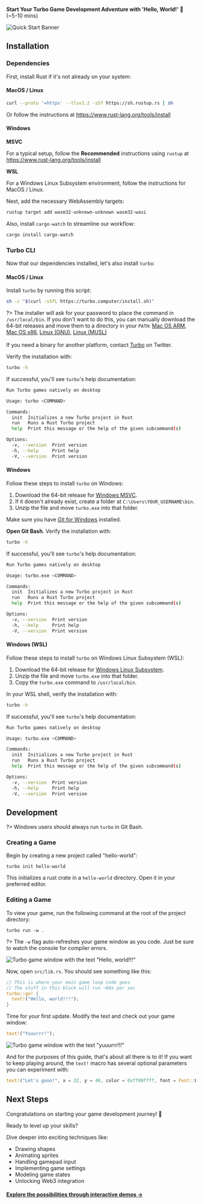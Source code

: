**Start Your Turbo Game Development Adventure with 'Hello, World!' 🚀** (~5-10 mins)

![Quick Start Banner](_media/quick-start-banner.webp)

## Installation

### Dependencies   

First, install Rust if it's not already on your system:

<!-- tabs:start -->

#### **MacOS / Linux**

```bash
curl --proto '=https' --tlsv1.2 -sSf https://sh.rustup.rs | sh
```

Or follow the instructions at https://www.rust-lang.org/tools/install

#### **Windows**

**MSVC**

For a typical setup, follow the **Recommended** instructions using `rustup` at https://www.rust-lang.org/tools/install

**WSL**

For a Windows Linux Subsystem environment, follow the instructions for MacOS / Linux.

<!-- tabs:end -->

Next, add the necessary WebAssembly targets:

```bash
rustup target add wasm32-unknown-unknown wasm32-wasi
```

Also, install `cargo-watch` to streamline our workflow:

```bash
cargo install cargo-watch
```

### Turbo CLI

Now that our dependencies installed, let's also install `turbo`:

<!-- tabs:start -->

#### **MacOS / Linux**

Install `turbo` by running this script:

```bash
sh -c "$(curl -sSfL https://turbo.computer/install.sh)"
```

?> The installer will ask for your password to place the command in `/usr/local/bin`. If you don't want to do this, you can manually download the 64-bit releases and move them to a directory in your `PATH`: [Mac OS ARM](https://turbo.computer/bin/turbo-0.2.1-aarch64-apple-darwin/turbo), [Mac OS x86](https://turbo.computer/bin/turbo-0.2.1-x86_64-apple-darwin/turbo), [Linux (GNU)](https://turbo.computer/bin/turbo-0.2.1-x86_64-unknown-linux-gnu/turbo), [Linux (MUSL)](https://turbo.computer/bin/turbo-0.2.1-x86_64-unknown-linux-musl/turbo)
<br /><br />
If you need a binary for another platform, contact [Turbo](https://twitter.com/makegamesfast) on Twitter.

Verify the installation with:

```bash
turbo -h
```

If successful, you'll see `turbo`'s help documentation:

```bash
Run Turbo games natively on desktop

Usage: turbo <COMMAND>

Commands:
  init  Initializes a new Turbo project in Rust
  run   Runs a Rust Turbo project
  help  Print this message or the help of the given subcommand(s)

Options:
  -v, --version  Print version
  -h, --help     Print help
  -V, --version  Print version
```

#### **Windows**

Follow these steps to install `turbo` on Windows:

1. Download the 64-bit release for [Windows MSVC](https://turbo.computer/bin/turbo-0.2.1-x86_64-pc-windows-msvc/turbo.exe.zip).
2. If it doesn't already exist, create a folder at `C:\Users\YOUR_USERNAME\bin`.
3. Unzip the file and move `turbo.exe` into that folder.

Make sure you have [Git for Windows](https://git-scm.com/download/win) installed.

**Open Git Bash**. Verify the installation with:

```bash
turbo -h
```

If successful, you'll see `turbo`'s help documentation:

```bash
Run Turbo games natively on desktop

Usage: turbo.exe <COMMAND>

Commands:
  init  Initializes a new Turbo project in Rust
  run   Runs a Rust Turbo project
  help  Print this message or the help of the given subcommand(s)

Options:
  -v, --version  Print version
  -h, --help     Print help
  -V, --version  Print version
```

#### **Windows (WSL)**

Follow these steps to install `turbo` on Windows Linux Subsystem (WSL):

1. Download the 64-bit release for [Windows Linux Subsystem](https://turbo.computer/bin/turbo-0.2.1-x86_64-pc-windows-gnu/turbo.exe.zip).
2. Unzip the file and move `turbo.exe` into that folder.
3. Copy the `turbo.exe` command to `/usr/local/bin`.

In your WSL shell, verify the installation with:

```bash
turbo -h
```

If successful, you'll see `turbo`'s help documentation:

```bash
Run Turbo games natively on desktop

Usage: turbo.exe <COMMAND>

Commands:
  init  Initializes a new Turbo project in Rust
  run   Runs a Rust Turbo project
  help  Print this message or the help of the given subcommand(s)

Options:
  -v, --version  Print version
  -h, --help     Print help
  -V, --version  Print version
```

<!-- tabs:end -->



## Development

?> Windows users should always run `turbo` in Git Bash.

### Creating a Game

Begin by creating a new project called "hello-world":

```
turbo init hello-world
```

This initializes a rust crate in a `hello-world` directory. Open it in your preferred editor.


### Editing a Game

To view your game, run the following command at the root of the project directory:

```
turbo run -w .
```
?> The `-w` flag auto-refreshes your game window as you code. Just be sure to watch the console for compiler errors.


![Turbo game window with the text "Hello, world!!!"](_media/hello-world.png)

Now, open `src/lib.rs`. You should see something like this:

```rust
// This is where your main game loop code goes
// The stuff in this block will run ~60x per sec
turbo::go! {
  text!("Hello, world!!!");
}
```

Time for your first update. Modify the text and check out your game window:

```rust
text!("Yuuurrr!");
```

![Turbo game window with the text "yuuurrr!!!"](_media/yuuurrr.png)


And for the purposes of this guide, that's about all there is to it! If you want to keep playing around, the `text!` macro has several optional parameters you can experiment with:

```rust
text!("Let's gooo!", x = 32, y = 48, color = 0xff00ffff, font = Font::L);
```

## Next Steps

Congratulations on starting your game development journey! 🎉

Ready to level up your skills?

Dive deeper into exciting techniques like:

- Drawing shapes
- Animating sprites
- Handling gamepad input ️
- Implementing game settings
- Modeling game states
- Unlocking Web3 integration

#### [Explore the possibilities through interactive demos &rarr;](/examples)

<br />